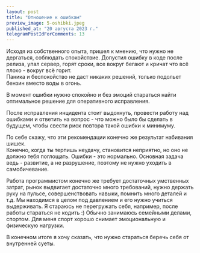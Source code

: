 ```yaml
---
layout: post
title: "Отношение к ошибкам"
preview_image: 5-oshibki.jpeg
published_at: "20 августа 2023 г."
telegramPostIdForComments: 13
---
```


Исходя из собственного опыта, пришел к мнению, что нужно не дергаться, соблюдать спокойствие.  Допустил ошибку в коде после релиза, упал сервер, горят сроки, все вокруг бегают и кричат что всё плохо - вокруг всё горит.  
Паника и беспокойство не даст никаких решений, только подольет бензин вместо воды в огонь.

В момент ошибки нужно спокойно и без эмоций стараться найти оптимальное решение для оперативного исправления.

После исправления инцидента стоит выдохнуть, провести работу над ошибками и ответить на вопрос - что можно было бы сделать в будущем, чтобы свести риск повтора такой ошибки к минимуму.

По себе скажу, что эти рекомендации конечно же результат набивания шишек.  
Конечно, когда ты терпишь неудачу, становится неприятно, но оно не должно тебя поглощать. Ошибки - это нормально. Основная задача ведь - развитие, а не разрушение, поэтому не нужно уходить в самобичевание.

Работа программистом конечно же требует достаточных умственных затрат, рынок выдвигает достаточно много требований, нужно держать руку на пульсе, совершенствовать навыки, помнить много деталей и т.д. Мы находимся в целом под давлением и его нужно учиться выдерживать.
Я стараюсь не перегружать себя, например, после работы стараться не кодить :) Обычно занимаюсь семейными делами, спортом. Для меня спорт хорошо снимает эмоциональную и физическую нагрузки.

В конечном итоге я хочу сказать, что нужно стараться беречь себя от внутренней суеты.
